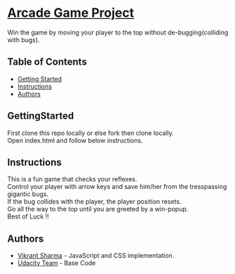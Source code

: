 # [Arcade Game Project](https://vikkrantxx7.github.io/frontend-nanodegree-arcade-game/)

Win the game by moving your player to the top without de-bugging(colliding with bugs).

## Table of Contents

* [Getting Started](#gettingstarted)
* [Instructions](#instructions)
* [Authors](#authors)

## GettingStarted

First clone this repo locally or else fork then clone locally.</br>
Open index.html and follow below instructions.

## Instructions

This is a fun game that checks your reflexes. </br>
Control your player with arrow keys and save him/her from the tresspassing gigantic bugs.</br>
If the bug collides with the player, the player position resets.</br>
Go all the way to the top until you are greeted by a win-popup.</br>
Best of Luck !!

## Authors

* [Vikrant Sharma](https://github.com/vikkrantxx7) - JavaScript and CSS implementation.
* [Udacity Team](https://github.com/udacity) - Base Code
